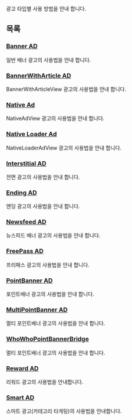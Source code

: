 광고 타입별 사용 방법을 안내 합니다.


## 목록 <!-- {docsify-ignore} -->

### [Banner AD](/Android/bannerAd.md)
일반 배너 광고의 사용법을 안내 합니다.


### [BannerWithArticle AD](/Android/bannerWithArticleAd.md)
BannerWithArticleView 광고의 사용법을 안내 합니다.


### [Native Ad](/Android/nativeAd.md)
NativeAdView 광고의 사용법을 안내 합니다.


### [Native Loader Ad](/Android/nativeLoaderAd.md)
NativeLoaderAdView 광고의 사용법을 안내 합니다.


### [Interstitial AD](/Android/interstitailAd.md)
전면 광고의 사용법을 안내 합니다.


### [Ending AD](/Android/endingAd.md)
엔딩 광고의 사용법을 안내 합니다.


### [Newsfeed AD](/Android/newsfeedAd.md)
뉴스피드 배너 광고의 사용법을 안내 합니다.


### [FreePass AD](/Android/freePassAd.md)
프리패스 광고의 사용법을 안내 합니다.


### [PointBanner AD](/Android/pointBannerAd.md)
포인트배너 광고의 사용법을 안내 합니다.


### [MultiPointBanner AD](/Android/multiPointBannerAd.md)
멀티 포인트배너 광고의 사용법을 안내 합니다.


### [WhoWhoPointBannerBridge](/Android/whowhoPointBannerBridge.md)
멀티 포인트배너 광고의 사용법을 안내 합니다.


### [Reward AD](/Android/rewardAd.md)
리워드 광고의 사용법을 안내합니다.

### [Smart AD](/Android/smartAd.md.md)
스마트 광고(카테고리 타게팅)의 사용법을 안내합니다.